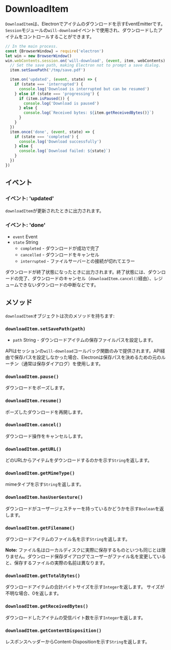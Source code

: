 # DownloadItem

`DownloadItem`は、Electronでアイテムのダウンロードを示すEventEmitterです。 `Session`モジュールの`will-download`イベントで使用され、ダウンロードしたアイテムをコントロールすることができます。

```javascript
// In the main process.
const {BrowserWindow} = require('electron')
let win = new BrowserWindow()
win.webContents.session.on('will-download', (event, item, webContents) => {
  // Set the save path, making Electron not to prompt a save dialog.
  item.setSavePath('/tmp/save.pdf')

  item.on('updated', (event, state) => {
    if (state === 'interrupted') {
      console.log('Download is interrupted but can be resumed')
    } else if (state === 'progressing') {
      if (item.isPaused()) {
        console.log('Download is paused')
      } else {
        console.log(`Received bytes: ${item.getReceivedBytes()}`)
      }
    }
  })
  item.once('done', (event, state) => {
    if (state === 'completed') {
      console.log('Download successfully')
    } else {
      console.log(`Download failed: ${state}`)
    }
  })
})
```

## イベント

### イベント: 'updated'

`downloadItem`が更新されたときに出力されます。

### イベント: 'done'

* `event` Event
* `state` String
  * `completed` - ダウンロードが成功で完了
  * `cancelled` - ダウンロードをキャンセル
  * `interrupted` - ファイルサーバーとの接続が切れてエラー

ダウンロードが終了状態になったときに出力されます。終了状態には、ダウンロードの完了、ダウンロードのキャンセル（`downloadItem.cancel()`経由）、レジュームできないダウンロードの中断などです。

## メソッド

`downloadItem`オブジェクトは次のメソッドを持ちます:

### `downloadItem.setSavePath(path)`

* `path` String - ダウンロードアイテムの保存ファイルパスを設定します。

APIはセッションの`will-download`コールバック関数のみで提供されます。API経由で保存パスを設定しなかった場合、Electronは保存パスを決めるための元のルーチン（通常は保存ダイアログ）を使用します。

### `downloadItem.pause()`

ダウンロードをポーズします。

### `downloadItem.resume()`

ポーズしたダウンロードを再開します。

### `downloadItem.cancel()`

ダウンロード操作をキャンセルします。

### `downloadItem.getURL()`

どのURLからアイテムをダウンロードするのかを示す`String`を返します。

### `downloadItem.getMimeType()`

mimeタイプを示す`String`を返します。

### `downloadItem.hasUserGesture()`

ダウンロードがユーザージェスチャーを持っているかどうかを示す`Boolean`を返します。

### `downloadItem.getFilename()`

ダウンロードアイテムのファイル名を示す`String`を返します。

**Note:** ファイル名はローカルディスクに実際に保存するものといつも同じとは限りません。ダウンロード保存ダイアログでユーザーがファイル名を変更していると、保存するファイルの実際の名前は異なります。

### `downloadItem.getTotalBytes()`

ダウンロードアイテムの合計バイトサイズを示す`Integer`を返します。
サイズが不明な場合、0を返します。

### `downloadItem.getReceivedBytes()`

ダウンロードしたアイテムの受信バイト数を示す`Integer`を返します。

### `downloadItem.getContentDisposition()`

レスポンスヘッダーからContent-Dispositionを示す`String`を返します。
